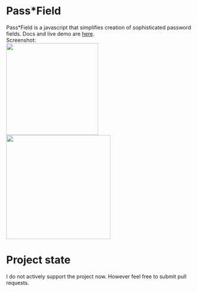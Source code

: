 Pass*Field
=========

Pass*Field is a javascript that simplifies creation of sophisticated password fields. Docs and live demo are [here](http://antelle.github.io/passfield/).  
Screenshot:  
<img src="http://antelle.github.io/passfield/img/scr/rand.png" width="247px" valign="top" />
<img src="http://antelle.github.io/passfield/img/scr/weak.png" width="280px" valign="top" />

Project state
=============
I do not actively support the project now. However feel free to submit pull requests.
